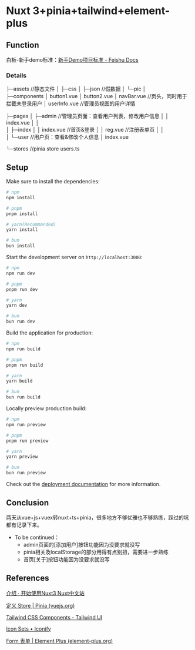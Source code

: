 # Nuxt 3+pinia+tailwind+element-plus

## Function

白板-新手demo标准：[新手Demo项目标准 - Feishu Docs](https://blankspace.feishu.cn/wiki/TBz3wXNQWinnSCkwP82czSvJnLf)

### Details

├─assets //静态文件
│  ├─css
│  ├─json //假数据
│  └─pic
│          
├─components
│      button1.vue
│      button2.vue
│      navBar.vue //页头，同时用于拦截未登录用户
│      userInfo.vue //管理员视图的用户详情

├─pages
│  ├─admin //管理员页面：查看用户列表，修改用户信息
│  │      index.vue
│  │      
│  ├─index 
│  │      index.vue //首页&登录
│  │      reg.vue //注册表单页
│  │      
│  └─user //用户页：查看&修改个人信息
│          index.vue

└─stores //pinia store
        users.ts
        

## Setup

Make sure to install the dependencies:

```bash
# npm
npm install

# pnpm
pnpm install

# yarn(Recommanded)
yarn install

# bun
bun install
```

Start the development server on `http://localhost:3000`:

```bash
# npm
npm run dev

# pnpm
pnpm run dev

# yarn
yarn dev

# bun
bun run dev
```

Build the application for production:

```bash
# npm
npm run build

# pnpm
pnpm run build

# yarn
yarn build

# bun
bun run build
```

Locally preview production build:

```bash
# npm
npm run preview

# pnpm
pnpm run preview

# yarn
yarn preview

# bun
bun run preview
```

Check out the [deployment documentation](https://nuxt.com/docs/getting-started/deployment) for more information.



## Conclusion

两天从vue+js+vuex转nuxt+ts+pinia，很多地方不够优雅也不够熟练，踩过的坑都有记录下来。

- To be continued：
  - admin页面的[添加用户]按钮功能因为没要求就没写
  - pinia相关及localStorage的部分用得有点别扭，需要进一步熟练
  - 首页[关于]按钮功能因为没要求就没写



## References

[介绍 · 开始使用Nuxt3 Nuxt中文站](https://nuxt.com.cn/docs/getting-started/introduction)

[定义 Store | Pinia (vuejs.org)](https://pinia.vuejs.org/zh/core-concepts/)

[Tailwind CSS Components - Tailwind UI](https://tailwindui.com/components)

[Icon Sets • Iconify](https://icon-sets.iconify.design/)

[Form 表单 | Element Plus (element-plus.org)](https://element-plus.org/zh-CN/component/form.html)